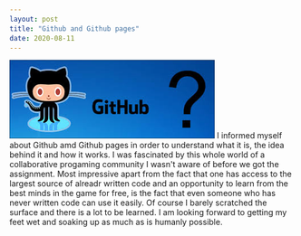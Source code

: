 ```yaml
---
layout: post
title: "Github and Github pages"
date: 2020-08-11
---
```


<img src="images/GitHub1.png">
I informed myself about Github amd Github pages in order to understand what it is, the idea behind it and how it works. I was fascinated by this whole world of a collaborative progaming community I wasn't aware of before we got the assignment. Most impressive apart from the fact that one has access to the largest source of alreadr written code and an opportunity to learn from the best minds in the game for free, is the fact that even someone who has never written code can use it easily. Of course I barely scratched the surface and there is a lot to be learned. I am looking forward to getting my feet wet and soaking up as much as is humanly possible.
